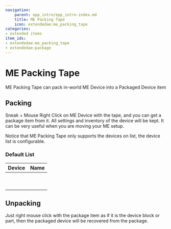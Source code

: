 ```yaml
---
navigation:
    parent: epp_intro/epp_intro-index.md
    title: ME Packing Tape
    icon: extendedae:me_packing_tape
categories:
- extended items
item_ids:
- extendedae:me_packing_tape
- extendedae:package
---
```


# ME Packing Tape

ME Packing Tape can pack in-world ME Device into a Packaged Device item

<Row>
<ItemImage id="extendedae:me_packing_tape" scale="4"></ItemImage>
<ItemImage id="extendedae:package" scale="4"></ItemImage>
</Row>

## Packing

Sneak + Mouse Right Click on ME Device with the tape, and you can get a package item from it. All settings and inventory of
the device will be kept. It can be very useful when you are moving your ME setup.

Notice that ME Packing Tape only supports the devices on list, the device list is configurable.

### Default List

|                                      Device                                       |                                 Name                                  |
|:---------------------------------------------------------------------------------:|:---------------------------------------------------------------------:|
|    <ItemImage id="extendedae:ex_interface_part" scale="3"></ItemImage>     |    <ItemLink id="extendedae:ex_interface_part"></ItemLink>     |
| <ItemImage id="extendedae:ex_pattern_provider_part" scale="3"></ItemImage> | <ItemLink id="extendedae:ex_pattern_provider_part"></ItemLink> |
|       <ItemImage id="extendedae:ex_interface" scale="3"></ItemImage>       |       <ItemLink id="extendedae:ex_interface"></ItemLink>       |
|   <ItemImage id="extendedae:ex_pattern_provider" scale="3"></ItemImage>    |   <ItemLink id="extendedae:ex_pattern_provider"></ItemLink>    |
|            <ItemImage id="ae2:cable_interface" scale="3"></ItemImage>             |            <ItemLink id="ae2:cable_interface"></ItemLink>             |
|         <ItemImage id="ae2:cable_pattern_provider" scale="3"></ItemImage>         |         <ItemLink id="ae2:cable_pattern_provider"></ItemLink>         |
|               <ItemImage id="ae2:interface" scale="3"></ItemImage>                |               <ItemLink id="ae2:interface"></ItemLink>                |
|            <ItemImage id="ae2:pattern_provider" scale="3"></ItemImage>            |            <ItemLink id="ae2:pattern_provider"></ItemLink>            |
|                 <ItemImage id="ae2:drive" scale="3"></ItemImage>                  |                 <ItemLink id="ae2:drive"></ItemLink>                  |

## Unpacking

Just right mouse click with the package item as if it is the device block or part, then the packaged device will be recovered
from the package.
